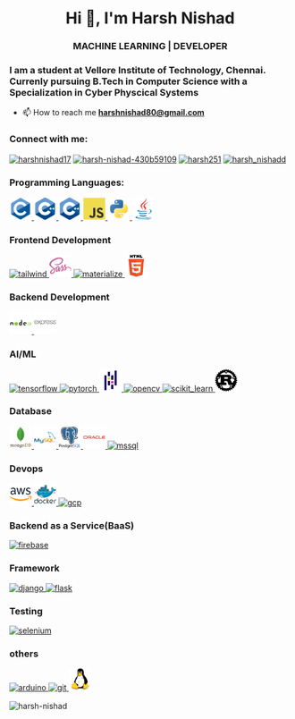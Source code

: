 <h1 align="center">Hi 👋, I'm Harsh Nishad</h1>
<h3 align="center">MACHINE LEARNING | DEVELOPER</h3>
<h3>I am a student at Vellore Institute of Technology, Chennai. Currenly pursuing B.Tech in Computer Science with a
    Specialization in Cyber Physcical Systems</h3>







<!-- - 👨‍💻 All of my projects are available at [https://portfolio-6ce5d.web.app](https://portfolio-6ce5d.web.app) -->

- 📫 How to reach me **harshnishad80@gmail.com**



<!-- - ⚡ Fun fact **I am watching YOU !** -->

<h3 align="left">Connect with me:</h3>
<p align="left">
    <a href="https://twitter.com/harshnishad17" target="blank"><img align="center"
            src="https://raw.githubusercontent.com/rahuldkjain/github-profile-readme-generator/master/src/images/icons/Social/twitter.svg"
            alt="harshnishad17" height="30" width="40" /></a>
    <a href="https://linkedin.com/in/harsh-nishad-430b59109" target="blank"><img align="center"
            src="https://raw.githubusercontent.com/rahuldkjain/github-profile-readme-generator/master/src/images/icons/Social/linked-in-alt.svg"
            alt="harsh-nishad-430b59109" height="30" width="40" /></a>
    <a href="https://kaggle.com/harsh251" target="blank"><img align="center"
            src="https://raw.githubusercontent.com/rahuldkjain/github-profile-readme-generator/master/src/images/icons/Social/kaggle.svg"
            alt="harsh251" height="30" width="40" /></a>
    <a href="https://instagram.com/harsh_nishadd" target="blank"><img align="center"
            src="https://raw.githubusercontent.com/rahuldkjain/github-profile-readme-generator/master/src/images/icons/Social/instagram.svg"
            alt="harsh_nishadd" height="30" width="40" /></a>
</p>

<h3 align="left">Programming Languages:</h3>
<p>
    <a href="https://www.cprogramming.com/" target="_blank" rel="noreferrer">
        <img src="https://raw.githubusercontent.com/devicons/devicon/master/icons/c/c-original.svg" alt="c" width="40"
            height="40" />
    </a>
    <a href="https://www.w3schools.com/cpp/" target="_blank" rel="noreferrer">
        <img src="https://raw.githubusercontent.com/devicons/devicon/master/icons/cplusplus/cplusplus-original.svg"
            alt="cplusplus" width="40" height="40" />
    </a>
    <a href="https://www.w3schools.com/cpp/" target="_blank" rel="noreferrer">
        <img src="https://raw.githubusercontent.com/devicons/devicon/master/icons/cplusplus/cplusplus-original.svg"
            alt="cplusplus" width="40" height="40" />
    </a>
    <a href="https://developer.mozilla.org/en-US/docs/Web/JavaScript" target="_blank" rel="noreferrer"> <img
            src="https://raw.githubusercontent.com/devicons/devicon/master/icons/javascript/javascript-original.svg"
            alt="javascript" width="40" height="40" />
    </a>
      <a href="https://www.python.org" target="_blank" rel="noreferrer"> <img
            src="https://raw.githubusercontent.com/devicons/devicon/master/icons/python/python-original.svg"
            alt="python" width="40" height="40" />
    </a>
    <a href="https://www.java.com" target="_blank" rel="noreferrer"> <img
            src="https://raw.githubusercontent.com/devicons/devicon/master/icons/java/java-original.svg" alt="java"
            width="40" height="40" />
    </a>

  

</p>
<p>
<h3 align="left">Frontend Development</h3>
<a href="https://tailwindcss.com/" target="_blank" rel="noreferrer"> <img
        src="https://www.vectorlogo.zone/logos/tailwindcss/tailwindcss-icon.svg" alt="tailwind" width="40"
        height="40" />
</a>
<a href="https://sass-lang.com" target="_blank" rel="noreferrer"> <img
        src="https://raw.githubusercontent.com/devicons/devicon/master/icons/sass/sass-original.svg" alt="sass"
        width="40" height="40" />
</a>
<a href="https://materializecss.com/" target="_blank" rel="noreferrer"> <img
        src="https://raw.githubusercontent.com/prplx/svg-logos/5585531d45d294869c4eaab4d7cf2e9c167710a9/svg/materialize.svg"
        alt="materialize" width="40" height="40" />
</a>
<a href="https://www.w3.org/html/" target="_blank" rel="noreferrer"> <img
        src="https://raw.githubusercontent.com/devicons/devicon/master/icons/html5/html5-original-wordmark.svg"
        alt="html5" width="40" height="40" />
</a>

</p>
<p>
<h3>Backend Development</h3>
<a href="https://nodejs.org" target="_blank" rel="noreferrer"> <img
        src="https://raw.githubusercontent.com/devicons/devicon/master/icons/nodejs/nodejs-original-wordmark.svg"
        alt="nodejs" width="40" height="40" />
</a>
<a href="https://expressjs.com" target="_blank" rel="noreferrer">
    <img src="https://raw.githubusercontent.com/devicons/devicon/master/icons/express/express-original-wordmark.svg"
        alt="express" width="40" height="40" />
</a>
</p>
<p>
<h3>AI/ML</h3>
<a href="https://www.tensorflow.org" target="_blank" rel="noreferrer"> <img
        src="https://www.vectorlogo.zone/logos/tensorflow/tensorflow-icon.svg" alt="tensorflow" width="40"
        height="40" />
</a>
<a href="https://pytorch.org/" target="_blank" rel="noreferrer"> <img
        src="https://www.vectorlogo.zone/logos/pytorch/pytorch-icon.svg" alt="pytorch" width="40" height="40" />
</a>
<a href="https://pandas.pydata.org/" target="_blank" rel="noreferrer"> <img
        src="https://raw.githubusercontent.com/devicons/devicon/2ae2a900d2f041da66e950e4d48052658d850630/icons/pandas/pandas-original.svg"
        alt="pandas" width="40" height="40" />
</a>
<a href="https://opencv.org/" target="_blank" rel="noreferrer"> <img
        src="https://www.vectorlogo.zone/logos/opencv/opencv-icon.svg" alt="opencv" width="40" height="40" />
</a>
<a href="https://scikit-learn.org/" target="_blank" rel="noreferrer"> <img
        src="https://upload.wikimedia.org/wikipedia/commons/0/05/Scikit_learn_logo_small.svg" alt="scikit_learn"
        width="40" height="40" />
</a>
<a href="https://www.rust-lang.org" target="_blank" rel="noreferrer"> <img
        src="https://raw.githubusercontent.com/devicons/devicon/master/icons/rust/rust-plain.svg" alt="rust" width="40"
        height="40" />
</a>
</p>

<p>
<h3>Database</h3>
<a href="https://www.mongodb.com/" target="_blank" rel="noreferrer"> <img
        src="https://raw.githubusercontent.com/devicons/devicon/master/icons/mongodb/mongodb-original-wordmark.svg"
        alt="mongodb" width="40" height="40" />
</a>
<a href="https://www.mysql.com/" target="_blank" rel="noreferrer">
    <img src="https://raw.githubusercontent.com/devicons/devicon/master/icons/mysql/mysql-original-wordmark.svg"
        alt="mysql" width="40" height="40" />
</a>
<a href="https://www.postgresql.org" target="_blank" rel="noreferrer"> <img
        src="https://raw.githubusercontent.com/devicons/devicon/master/icons/postgresql/postgresql-original-wordmark.svg"
        alt="postgresql" width="40" height="40" />
</a>
<a href="https://www.oracle.com/" target="_blank" rel="noreferrer"> <img
        src="https://raw.githubusercontent.com/devicons/devicon/master/icons/oracle/oracle-original.svg" alt="oracle"
        width="40" height="40" />
</a>
<a href="https://www.microsoft.com/en-us/sql-server" target="_blank" rel="noreferrer"> <img
        src="https://www.svgrepo.com/show/303229/microsoft-sql-server-logo.svg" alt="mssql" width="40" height="40" />
</a>
</p>



<p>
<h3>Devops</h3>
<a href="https://aws.amazon.com" target="_blank" rel="noreferrer">
    <img src="https://raw.githubusercontent.com/devicons/devicon/master/icons/amazonwebservices/amazonwebservices-original-wordmark.svg"
        alt="aws" width="40" height="40" />
</a>
<a href="https://www.docker.com/" target="_blank" rel="noreferrer">
    <img src="https://raw.githubusercontent.com/devicons/devicon/master/icons/docker/docker-original-wordmark.svg"
        alt="docker" width="40" height="40" />
</a>
<a href="https://cloud.google.com" target="_blank" rel="noreferrer"> <img
        src="https://www.vectorlogo.zone/logos/google_cloud/google_cloud-icon.svg" alt="gcp" width="40" height="40" />
</a>

</p>
<p>
<h3>Backend as a Service(BaaS)</h3>
<a href="https://firebase.google.com/" target="_blank" rel="noreferrer">
    <img src="https://www.vectorlogo.zone/logos/firebase/firebase-icon.svg" alt="firebase" width="40" height="40" />
</a>

</p>

<p>
<h3>Framework</h3>
<a href="https://www.djangoproject.com/" target="_blank" rel="noreferrer">
    <img src="https://cdn.worldvectorlogo.com/logos/django.svg" alt="django" width="40" height="40" />
</a>
<a href="https://flask.palletsprojects.com/" target="_blank" rel="noreferrer">
    <img src="https://www.vectorlogo.zone/logos/pocoo_flask/pocoo_flask-icon.svg" alt="flask" width="40" height="40" />
</a>

</p>

<p>
<h3>Testing</h3>
<a href="https://www.selenium.dev" target="_blank" rel="noreferrer"> <img
        src="https://raw.githubusercontent.com/detain/svg-logos/780f25886640cef088af994181646db2f6b1a3f8/svg/selenium-logo.svg"
        alt="selenium" width="40" height="40" />
</a>

</p>
<p>


<p>
<h3>others</h3>
<a href="https://www.arduino.cc/" target="_blank" rel="noreferrer">
    <img src="https://cdn.worldvectorlogo.com/logos/arduino-1.svg" alt="arduino" width="40" height="40" />
</a>
<a href="https://git-scm.com/" target="_blank" rel="noreferrer"> <img
        src="https://www.vectorlogo.zone/logos/git-scm/git-scm-icon.svg" alt="git" width="40" height="40" />
</a>
<a href="https://www.linux.org/" target="_blank" rel="noreferrer"> <img
        src="https://raw.githubusercontent.com/devicons/devicon/master/icons/linux/linux-original.svg" alt="linux"
        width="40" height="40" />
</a>


</p>









<!-- <p>
    <img align="left"
        src="https://github-readme-stats.vercel.app/api/top-langs?username=harsh-nishad&show_icons=true&locale=en&layout=compact"
        alt="harsh-nishad" />
</p> -->

<!--
<p>&nbsp;<img align="center"
        src="https://github-readme-stats.vercel.app/api?username=harsh-nishad&show_icons=true&locale=en"
        alt="harsh-nishad" />
</p>-->

<p>
    <img align="center" src="https://github-readme-streak-stats.herokuapp.com/?user=harsh-nishad&" alt="harsh-nishad" />
</p>

<!--
- 📄 Know about my experiences
[https://drive.google.com/file/d/1EG-0TiVCfx6L_lpVQVmHAftfyJHaER9J/view](https://drive.google.com/file/d/1EG-0TiVCfx6L_lpVQVmHAftfyJHaER9J/view)
-->
